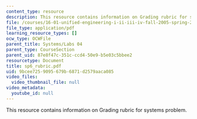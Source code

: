 ```yaml
---
content_type: resource
description: This resource contains information on Grading rubric for systems problem.
file: /courses/16-01-unified-engineering-i-ii-iii-iv-fall-2005-spring-2006/9bcee7259095679b6871d2579aaca085_sp6_rubric.pdf
file_type: application/pdf
learning_resource_types: []
ocw_type: OCWFile
parent_title: Systems/Labs 04
parent_type: CourseSection
parent_uid: 87e8f47c-351c-ccd4-50e9-b5e03c5bbee2
resourcetype: Document
title: sp6_rubric.pdf
uid: 9bcee725-9095-679b-6871-d2579aaca085
video_files:
  video_thumbnail_file: null
video_metadata:
  youtube_id: null
---
```

This resource contains information on Grading rubric for systems problem.